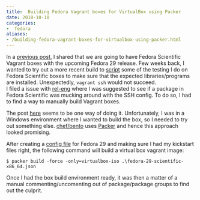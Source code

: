 ```yaml
---
title:  Building Fedora Vagrant boxes for VirtualBox using Packer
date: 2018-10-10
categories:
-  fedora
aliases:
- /building-fedora-vagrant-boxes-for-virtualbox-using-packer.html
---
```


In a [previous post](https://echorand.me/pre-release-fedora-scientific-vagrant-boxes.html), I shared that we are going to have Fedora Scientific Vagrant boxes with the upcoming Fedora 29 release.
Few weeks back, I wanted to try out a more recent build to [script](https://github.com/FedoraScientific/scientific_spin_tests/blob/master/run_tests_vagrant.py) some of the testing I do on Fedora Scientific boxes
to make sure that the expected libraries/programs are installed. Unexpectedly, `vagrant ssh` would not succeed.  
I filed a issue with [rel-eng](https://pagure.io/releng/issue/7814) where I was suggested to see if a package in
Fedora Scientific was mucking around with the SSH config. To do so, I had to find a way to manually build Vagrant
boxes.

The post [here](https://lalatendu.org/2015/11/05/using-imagefactory-to-build-vagrant-imagesi/) seems to be one way
of doing it. Unfortunately, I was in a Windows environment where I wanted to build the box, so I needed to try out
something else. [chef/bento](https://github.com/chef/bento) uses [Packer](https://www.packer.io/docs/builders/amazon-ebs.html)
and hence this approach looked promising.

After creating a [config file](https://github.com/amitsaha/bento/blob/f29/fedora/fedora-29-scientific-x86_64.json) for 
Fedora 29 and making sure I had my kickstart files right, the following command will build a virtual box vagrant image:

```
$ packer build -force -only=virtualbox-iso .\fedora-29-scientific-x86_64.json
```

Once I had the box build environment ready, it was then a matter of a manual commenting/uncomenting out of package/package 
groups to find out the culprit.
